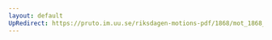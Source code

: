 ```yaml
---
layout: default
UpRedirect: https://pruto.im.uu.se/riksdagen-motions-pdf/1868/mot_1868__fk__57.pdf
---
```


